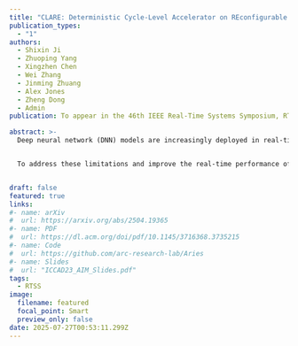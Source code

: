 ```yaml
---
title: "CLARE: Deterministic Cycle-Level Accelerator on REconfigurable platforms in DNN-Enabled Real-Time Safety-Critical Systems(🔥📣New Paper & Project🔥📣! )"
publication_types:
  - "1"
authors:
  - Shixin Ji 
  - Zhuoping Yang
  - Xingzhen Chen
  - Wei Zhang
  - Jinming Zhuang
  - Alex Jones
  - Zheng Dong
  - Admin
publication: To appear in the 46th IEEE Real-Time Systems Symposium, RTSS 2025, December 2–5, 2025, Boston, MA, USA. Full Paper Accepted!  

abstract: >-
  Deep neural network (DNN) models are increasingly deployed in real-time, safety-critical systems such as autonomous vehicles, driving the need for specialized AI accelerators. How- ever, most existing accelerators support only non-preemptive execution or limited preemptive scheduling at the coarse granu- larity of DNN layers. This restriction leads to frequent priority inversion due to the scarcity of preemption points, resulting in unpredictable execution behavior and, ultimately, system failure. 


  To address these limitations and improve the real-time performance of AI accelerators, we propose CLARERT, a novel accelerator architecture that supports fine-grained, intra-layer flexible preemptive scheduling with cycle-level determinism. CLARERT incorporates an on-chip Earliest Deadline First (EDF) scheduler to reduce both scheduling latency and variance, along with a customized dataflow design that enables intra-layer preemption points (PPs) while minimizing the overhead associated with preemption. Leveraging the limited preemptive task model, we perform a comprehensive predictability analysis of CLARERT, enabling formal schedulability analysis and optimized placement of preemption points within the constraints of limited preemptive scheduling. We implement CLARERT on the AMD ACAP VCK190 reconfigurable platform. Experimental results show that CLARERT outperforms state-of-the-art designs using non-preemptive and layerwise-preemptive dataflows, with less than 5% overhead in worst-case execution time (WCET) and only 6% additional resource utilization.


draft: false
featured: true
links:
#- name: arXiv
#  url: https://arxiv.org/abs/2504.19365
#- name: PDF
#  url: https://dl.acm.org/doi/pdf/10.1145/3716368.3735215 
#- name: Code
#  url: https://github.com/arc-research-lab/Aries
#- name: Slides
#  url: "ICCAD23_AIM_Slides.pdf"
tags:
  - RTSS 
image:
  filename: featured
  focal_point: Smart
  preview_only: false
date: 2025-07-27T00:53:11.299Z
---
```

